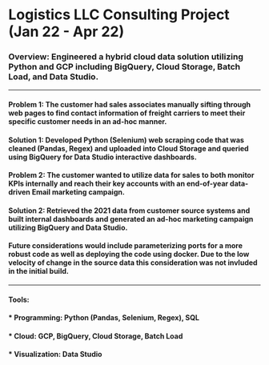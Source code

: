 # Logistics LLC Consulting Project (Jan 22 - Apr 22)
### Overview: Engineered a hybrid cloud data solution utilizing Python and GCP including BigQuery, Cloud Storage, Batch Load, and Data Studio.
___
#### Problem 1: The customer had sales associates manually sifting through web pages to find contact information of freight carriers to meet their specific customer needs in an ad-hoc manner.
#### Solution 1: Developed Python (Selenium) web scraping code that was cleaned (Pandas, Regex) and uploaded into Cloud Storage and queried using BigQuery for Data Studio interactive dashboards.
#### Problem 2: The customer wanted to utilize data for sales to both monitor KPIs internally and reach their key accounts with an end-of-year data-driven Email marketing campaign.
#### Solution 2: Retrieved the 2021 data from customer source systems and built internal dashboards and generated an ad-hoc marketing campaign utilizing BigQuery and Data Studio.
#### Future considerations would include parameterizing ports for a more robust code as well as deploying the code using docker. Due to the low velocity of change in the source data this consideration was not invluded in the initial build.
___
#### Tools:
#### * Programming: Python (Pandas, Selenium, Regex), SQL
#### * Cloud: GCP, BigQuery, Cloud Storage, Batch Load
#### * Visualization: Data Studio

